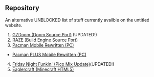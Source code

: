 ## Repository
An alternative UNBLOCKED list of stuff currently availble on the untitled website.

1. <a href="https://drive.google.com/file/d/1t512ll1nb9Nh3z8TJQkg1A3dGDMPqh_2/view?usp=sharing">GZDoom (Doom Source Port)</a> (UPDATED!)
2. <a href="https://drive.google.com/file/d/1XUDkaALXTiMpKJUEni-L3eZU53hpVfVV/view?usp=drive_link">RAZE (Build Engine Source Port)</a>
3. <a href="https://drive.google.com/file/d/1xfZLUrwgVIcwpbsiZb_3HC6apmyHyKi8/view?usp=drive_link">Pacman Mobile Rewritten (PC)</a>
  - <a href="https://drive.google.com/file/d/1FFgOhp2AR9Foj5tCC4lcYf9SmDvDfIxi/view?usp=drive_link">Pacman PLUS Mobile Rewritten (PC)</a>
4. <a href="https://drive.google.com/file/d/1IqXGz9TopT2r-HYLawduUJ6Z-5akUqsH/view?usp=drive_link">Friday Night Funkin' (Pico Mix Update)</a>(UPDATED!)
5. <a href="https://drive.google.com/file/d/1NSGJ96ajEUv6nB0IgZ0fvzGkZT3q8a3I/view?usp=sharing">Eaglercraft (Minecraft HTML5)</a>
